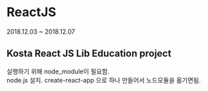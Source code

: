 # ReactJS
2018.12.03 ~ 2018.12.07
## Kosta React JS Lib Education project

실행하기 위해 node_module이 필요함.<br>
node.js 설치. create-react-app 으로 하나 만들어서 노드모듈을 옮기면됨.
